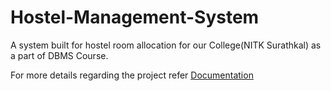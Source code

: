 # Hostel-Management-System
A system built for hostel room allocation for our College(NITK Surathkal) as a part of DBMS Course.

For more details regarding the project refer [Documentation](/Documentation.pdf)

<!-- ### For more details regarding the system please refer to SDD, SRS, UserManual of the system in Documentation folder. -->
